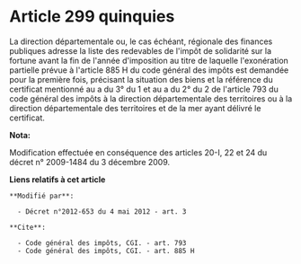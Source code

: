 # Article 299 quinquies

La   direction départementale ou, le cas échéant, régionale des finances publiques adresse la liste des redevables de l'impôt
de solidarité sur la fortune avant la fin de l'année d'imposition au titre de laquelle l'exonération partielle prévue à
l'article 885 H du code général des impôts est demandée pour la première fois, précisant la situation des biens et la
référence du certificat mentionné au a du 3° du 1 et au a du 2° du 2 de l'article 793 du code général des impôts à la
direction départementale des territoires ou à la direction départementale des territoires et de la mer ayant délivré le
certificat.

**Nota:**

Modification effectuée en conséquence des articles 20-I, 22 et 24 du décret n° 2009-1484 du 3 décembre 2009.

**Liens relatifs à cet article**

	**Modifié par**:

	  - Décret n°2012-653 du 4 mai 2012 - art. 3

	**Cite**:

	  - Code général des impôts, CGI. - art. 793
	  - Code général des impôts, CGI. - art. 885 H
